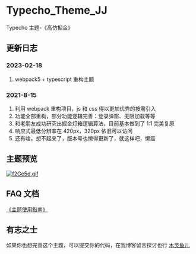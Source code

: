 # Typecho_Theme_JJ

Typecho 主题-《高仿掘金》

## 更新日志

### 2023-02-18

1. webpack5 + typescript 重构主题

### 2021-8-15

1. 利用 webpack 重构项目，js 和 css 得以更加优秀的按需引入
2. 功能全部重构，部分功能逻辑完善：登录弹窗、无限加载等等
3. 和老朋友成功研究出掘金灯箱逻辑算法，目前基本做到了 1:1 完美复原
4. 响应式最低分辨率在 420px，320px 依旧可以访问
5. 还有啥，想不起来了，版本号也懒得更新了，就这样吧，懒癌

## 主题预览

[![f2Ge5d.gif](https://z3.ax1x.com/2021/08/15/f2Ge5d.gif)](https://imgtu.com/i/f2Ge5d)

## FAQ 文档

[《主题使用指南》](https://www.yuque.com/mulingyuer/ohl5ed)

## 有志之士

如果你也想完善这个主题，可以提交你的代码，在我博客留言探讨也行 [木灵鱼儿](https://www.mulingyuer.com)
